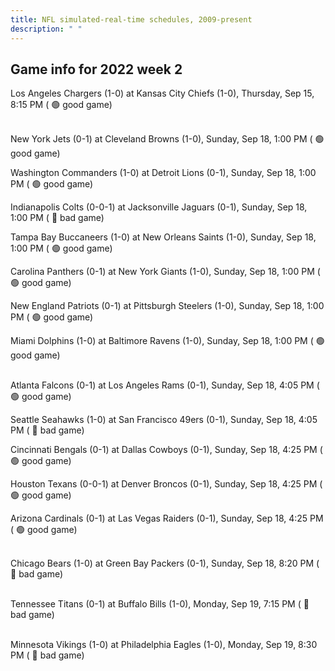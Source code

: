 ```yaml
---
title: NFL simulated-real-time schedules, 2009-present
description: " "
---
```


## Game info for 2022 week 2
Los Angeles Chargers (1-0) at Kansas City Chiefs (1-0), Thursday, Sep 15, 8:15 PM (	:green_circle: good game)

<br/>New York Jets (0-1) at Cleveland Browns (1-0), Sunday, Sep 18, 1:00 PM (	:green_circle: good game)

Washington Commanders (1-0) at Detroit Lions (0-1), Sunday, Sep 18, 1:00 PM (	:green_circle: good game)

Indianapolis Colts (0-0-1) at Jacksonville Jaguars (0-1), Sunday, Sep 18, 1:00 PM (	:red_circle: bad game)

Tampa Bay Buccaneers (1-0) at New Orleans Saints (1-0), Sunday, Sep 18, 1:00 PM (	:green_circle: good game)

Carolina Panthers (0-1) at New York Giants (1-0), Sunday, Sep 18, 1:00 PM (	:green_circle: good game)

New England Patriots (0-1) at Pittsburgh Steelers (1-0), Sunday, Sep 18, 1:00 PM (	:green_circle: good game)

Miami Dolphins (1-0) at Baltimore Ravens (1-0), Sunday, Sep 18, 1:00 PM (	:green_circle: good game)

<br/>Atlanta Falcons (0-1) at Los Angeles Rams (0-1), Sunday, Sep 18, 4:05 PM (	:green_circle: good game)

Seattle Seahawks (1-0) at San Francisco 49ers (0-1), Sunday, Sep 18, 4:05 PM (	:red_circle: bad game)

Cincinnati Bengals (0-1) at Dallas Cowboys (0-1), Sunday, Sep 18, 4:25 PM (	:green_circle: good game)

Houston Texans (0-0-1) at Denver Broncos (0-1), Sunday, Sep 18, 4:25 PM (	:green_circle: good game)

Arizona Cardinals (0-1) at Las Vegas Raiders (0-1), Sunday, Sep 18, 4:25 PM (	:green_circle: good game)

<br/>Chicago Bears (1-0) at Green Bay Packers (0-1), Sunday, Sep 18, 8:20 PM (	:red_circle: bad game)

<br/>Tennessee Titans (0-1) at Buffalo Bills (1-0), Monday, Sep 19, 7:15 PM (	:red_circle: bad game)

<br/>Minnesota Vikings (1-0) at Philadelphia Eagles (1-0), Monday, Sep 19, 8:30 PM (	:red_circle: bad game)

